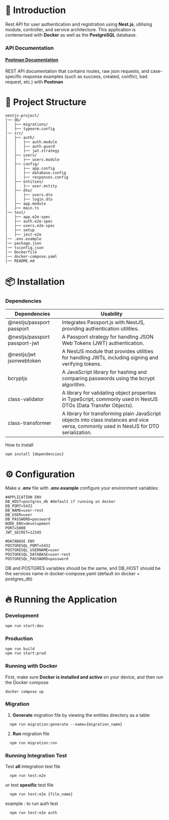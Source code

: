 # 🚀 Introduction

Rest API for user authentication and registration using **Nest.js**, utilising module, controller, and service architecture. This application is contenerised with **Docker** as well as the **PostgreSQL** database.

### API Documentation 
#### [Postman Documentation](https://www.postman.com/spacecraft-astronaut-86332905/rest-api-user-auth-and-register/documentation/j0w4ihq/user-rest-api)

REST API documentation that contains routes, raw json requests, and case-specific response examples (such as success, created, conflict, bad request, etc.) with **Postman**



# 📂 Project Structure

    nestjs-project/
    │── db/
    │   ├── migrations/
    │   ├── typeorm.config
    │── src/
    │   ├── auth/
    │	│   ├── auth.module
    │	│   ├── auth.guard
    │	│   ├── jwt.strategy
    │   ├── users/
    │	│   ├── users.module
    │   ├── config/
    │	│   ├── app.config
    │	│   ├── database.config
    │	│   ├── responses.config
    │   ├── entities/
    │	│   ├── user.entity
    │   ├── dto/
    │	│   ├── users.dto
    │	│   ├── login.dto
    │	├── app.module
    │   ├── main.ts
    │── test/
    │   ├── app.e2e-spec
    │   ├── auth.e2e-spec
    │   ├── users.e2e-spec
    │   ├── setup
    │   ├── jest-e2e
    │── .env.example
    │── package.json
    │── tsconfig.json
    │── Dockerfile
    │── docker-compose.yaml
    │── README.md

# 📦 Installation

### Dependencies
| Dependencies | Usability |
|--|--|
| @nestjs/passport passport | Integrates Passport.js with NestJS, providing authentication utilities. |
| @nestjs/passport passport-jwt | A Passport strategy for handling JSON Web Tokens (JWT) authentication. |
| @nestjs/jwt jsonwebtoken | A NestJS module that provides utilities for handling JWTs, including signing and verifying tokens. |
| bcryptjs | A JavaScript library for hashing and comparing passwords using the bcrypt algorithm. |
| class-validator | A library for validating object properties in TypeScript, commonly used in NestJS DTOs (Data Transfer Objects). |
| class-transformer | A library for transforming plain JavaScript objects into class instances and vice versa, commonly used in NestJS for DTO serialization. |

How to install

    npm install {dependencies}


# ⚙️ Configuration

Make a **.env** file with **.env.example** configure your environment variables:

    #APPLICATION ENV
    DB_HOST=postgres_db #default if running on docker
    DB_PORT=5432
    DB_NAME=user-rest
    DB_USER=user
    DB_PASSWORD=password
    NODE_ENV=development
    PORT=5000
    JWT_SECRET=12345
    
    #DATABASE ENV
    POSTGRESQL_PORT=5432
    POSTGRESQL_USERNAME=user
    POSTGRESQL_DATABASE=user-rest
    POSTGRESQL_PASSWORD=password

DB and POSTGRES variables should be the same, and DB_HOST should be the services name in docker-compose.yaml (default on docker = postgres_db)

# 🔥 Running the Application

### Development

```
npm run start:dev
```

### Production

```
npm run build
npm run start:prod
```

### Running with Docker

First, make sure **Docker is installed and active** on your device, and then run the Docker compose

```
docker compose up
```

### Migration

 1. **Generate** migration file by viewing the entities directory as a table

  ```
    npm run migration:generate --name={migration_name}
  ```

2. **Run** migration file

  ```
    npm run migration:run
  ```

### Running Integration Test

Test **all** integration test file

  ```
    npm run test:e2e
  ```

or test **spesific** test file

  ```
    npm run test:e2e {file_name}
  ```

example : to run auth test

  ```
    npm run test:e2e auth
  ```
